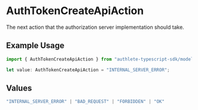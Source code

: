 # AuthTokenCreateApiAction

The next action that the authorization server implementation should take.

## Example Usage

```typescript
import { AuthTokenCreateApiAction } from "authlete-typescript-sdk/models/operations";

let value: AuthTokenCreateApiAction = "INTERNAL_SERVER_ERROR";
```

## Values

```typescript
"INTERNAL_SERVER_ERROR" | "BAD_REQUEST" | "FORBIDDEN" | "OK"
```